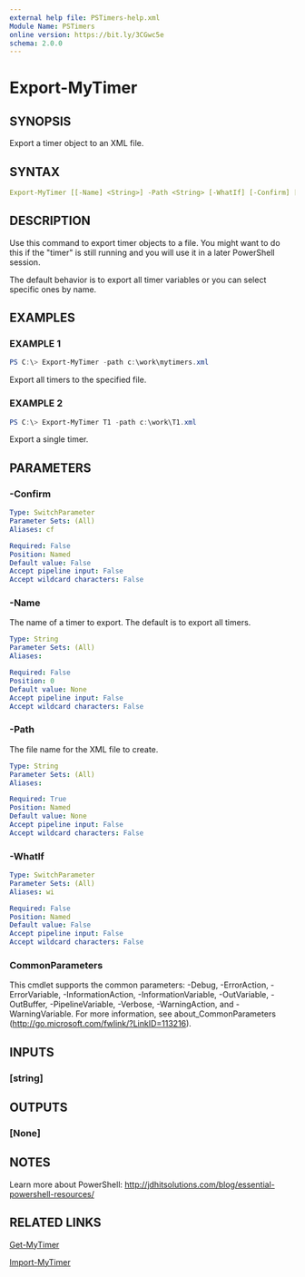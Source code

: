 ```yaml
---
external help file: PSTimers-help.xml
Module Name: PSTimers
online version: https://bit.ly/3CGwc5e
schema: 2.0.0
---
```


# Export-MyTimer

## SYNOPSIS

Export a timer object to an XML file.

## SYNTAX

```yaml
Export-MyTimer [[-Name] <String>] -Path <String> [-WhatIf] [-Confirm] [<CommonParameters>]
```

## DESCRIPTION

Use this command to export timer objects to a file. You might want to do this if the "timer" is still running and you will use it in a later PowerShell session.

The default behavior is to export all timer variables or you can select specific ones by name.

## EXAMPLES

### EXAMPLE 1

```powershell
PS C:\> Export-MyTimer -path c:\work\mytimers.xml
```

Export all timers to the specified file.

### EXAMPLE 2

```powershell
PS C:\> Export-MyTimer T1 -path c:\work\T1.xml
```

Export a single timer.

## PARAMETERS

### -Confirm

```yaml
Type: SwitchParameter
Parameter Sets: (All)
Aliases: cf

Required: False
Position: Named
Default value: False
Accept pipeline input: False
Accept wildcard characters: False
```

### -Name

The name of a timer to export. The default is to export all timers.

```yaml
Type: String
Parameter Sets: (All)
Aliases:

Required: False
Position: 0
Default value: None
Accept pipeline input: False
Accept wildcard characters: False
```

### -Path

The file name for the XML file to create.

```yaml
Type: String
Parameter Sets: (All)
Aliases:

Required: True
Position: Named
Default value: None
Accept pipeline input: False
Accept wildcard characters: False
```

### -WhatIf

```yaml
Type: SwitchParameter
Parameter Sets: (All)
Aliases: wi

Required: False
Position: Named
Default value: False
Accept pipeline input: False
Accept wildcard characters: False
```

### CommonParameters

This cmdlet supports the common parameters: -Debug, -ErrorAction, -ErrorVariable, -InformationAction, -InformationVariable, -OutVariable, -OutBuffer, -PipelineVariable, -Verbose, -WarningAction, and -WarningVariable. For more information, see about_CommonParameters (http://go.microsoft.com/fwlink/?LinkID=113216).

## INPUTS

### [string]

## OUTPUTS

### [None]

## NOTES

Learn more about PowerShell: http://jdhitsolutions.com/blog/essential-powershell-resources/

## RELATED LINKS

[Get-MyTimer](Get-MyTimer.md)

[Import-MyTimer](Import-MyTimer.md)

